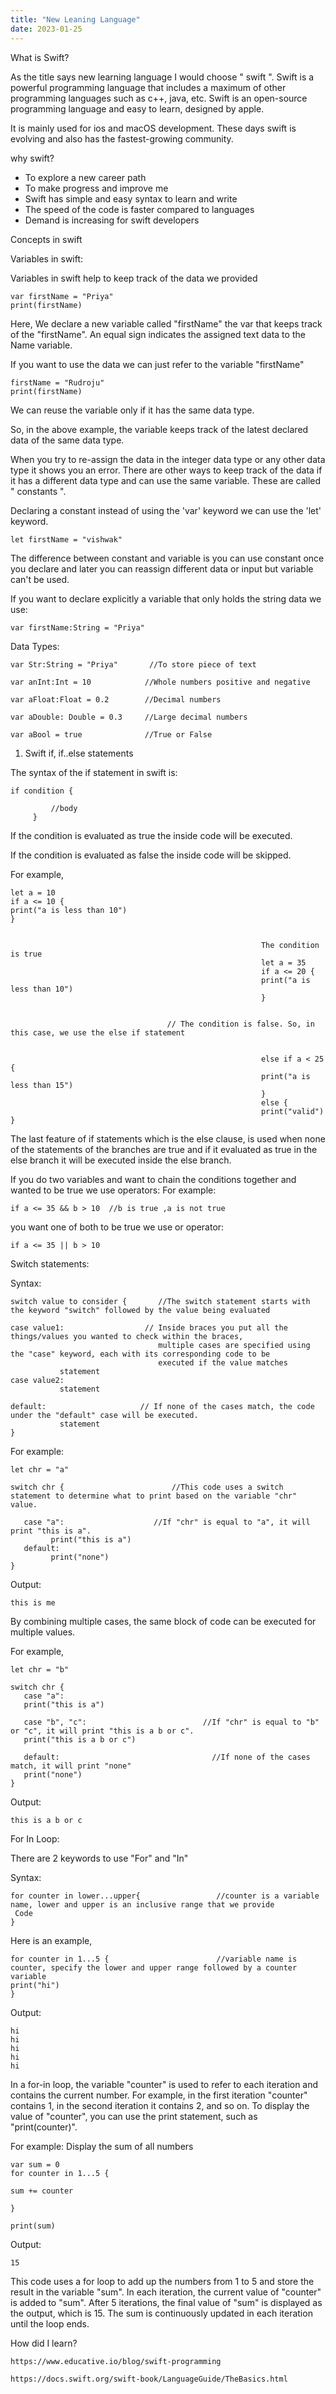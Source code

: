 ```yaml
---
title: "New Leaning Language"
date: 2023-01-25
---
```


What is Swift?

As the title says new learning language I would choose " swift ". Swift is a powerful programming language that includes a maximum of other programming languages such as c++, java, etc. Swift is an open-source programming language and easy to learn, designed by apple.

It is mainly used for ios and macOS development. These days swift is evolving and also has the fastest-growing community.


why swift?

- To explore a new career path
- To make progress and improve me
- Swift has simple and easy syntax to learn and write
- The speed of the code is faster compared to languages 
- Demand is increasing for swift developers 

Concepts in swift 

Variables in swift:

Variables in swift help to keep track of the data we provided

    var firstName = "Priya"
    print(firstName)

Here, We declare a new variable called "firstName" the var that keeps track of the "firstName". An equal sign indicates the assigned text data to the Name variable.

If you want to use the data we can just refer to the variable "firstName"

    firstName = "Rudroju"
    print(firstName)

We can reuse the variable only if it has the same data type.

So, in the above example, the variable keeps track of the latest declared data of the same data type.

When you try to re-assign the data in the integer data type or any other data type it shows you an error. There are other ways to keep track of the data if it has a different data type and can use the same variable. These are called  " constants ".

Declaring a constant instead of using the 'var' keyword we can use the 'let' keyword.

    let firstName = "vishwak"

The difference between constant and variable is you can use constant once you declare and later you can reassign different data or input but variable can't 
be used.

If you want to declare explicitly a variable that only holds the string data we use:

    var firstName:String = "Priya"


Data Types: 
 
    var Str:String = "Priya"       //To store piece of text 

    var anInt:Int = 10            //Whole numbers positive and negative

    var aFloat:Float = 0.2        //Decimal numbers

    var aDouble: Double = 0.3     //Large decimal numbers

    var aBool = true              //True or False


1) Swift if, if..else statements

The syntax of the if statement in swift is:

    if condition {
 
             //body
         }
 
If the condition is evaluated as true the inside code will be executed. 

If the condition is evaluated as false the inside code will be skipped.

For example, 
                                                         
    let a = 10                                                 
    if a <= 10 {                                                
    print("a is less than 10")                                 
    }                                                           
     
                          
                                                            The condition is true                                       
                                                            let a = 35
                                                            if a <= 20 {
                                                            print("a is less than 10")
                                                            }


                                       // The condition is false. So, in this case, we use the else if statement

                                                            
                                                            else if a < 25 {
                                                            print("a is less than 15")
                                                            }
                                                            else {
                                                            print("valid") }

                                              
The last feature of if statements which is the else clause, is used when none of the statements of the branches are true and if it evaluated as true in the else branch it will be executed inside the else branch.

If you do two variables and want to chain the conditions together and wanted to be true we use operators:
For example: 

    if a <= 35 && b > 10  //b is true ,a is not true


you want one of both to be true we use or operator:

    if a <= 35 || b > 10 
    
    
Switch statements:

Syntax: 

    switch value to consider {       //The switch statement starts with the keyword "switch" followed by the value being evaluated

    case value1:                  // Inside braces you put all the things/values you wanted to check within the braces, 
                                     multiple cases are specified using the "case" keyword, each with its corresponding code to be 
                                     executed if the value matches
               statement
    case value2:                 
               statement

    default:                     // If none of the cases match, the code under the "default" case will be executed.
               statement
    }


For example:

    let chr = "a"                      

    switch chr {                        //This code uses a switch statement to determine what to print based on the variable "chr" value.

       case "a":                    //If "chr" is equal to "a", it will print "this is a".
             print("this is a")
       default:
             print("none")
    }

Output: 

    this is me                    

By combining multiple cases, the same block of code can be executed for multiple values.

For example,

    let chr = "b"

    switch chr {
       case "a": 
       print("this is a")
       
       case "b", "c":                          //If "chr" is equal to "b" or "c", it will print "this is a b or c". 
       print("this is a b or c")
  
       default:                                  //If none of the cases match, it will print "none"
       print("none")
    }

Output:

    this is a b or c
    
 
For In Loop:

There are 2 keywords to use "For" and "In"

Syntax:

    for counter in lower...upper{                 //counter is a variable name, lower and upper is an inclusive range that we provide
     Code
    }


Here is an example,

    for counter in 1...5 {                        //variable name is counter, specify the lower and upper range followed by a counter variable
    print("hi")
    } 

Output:

    hi
    hi
    hi
    hi
    hi

In a for-in loop, the variable "counter" is used to refer to each iteration and contains the current number. For example, in the first iteration "counter" contains 1, in the second iteration it contains 2, and so on. To display the value of "counter", you can use the print statement, such as "print(counter)".

For example:
Display the sum of all numbers

    var sum = 0
    for counter in 1...5 {

    sum += counter

    }

    print(sum)


Output:

    15

This code uses a for loop to add up the numbers from 1 to 5 and store the result in the variable "sum". In each iteration, the current value of "counter" is added to "sum". After 5 iterations, the final value of "sum" is displayed as the output, which is 15. The sum is continuously updated in each iteration until the loop ends.








   

How did I learn? 

    https://www.educative.io/blog/swift-programming

    https://docs.swift.org/swift-book/LanguageGuide/TheBasics.html


